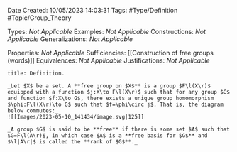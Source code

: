 <div class="topSpace"></div>

Date Created: 10/05/2023 14:03:31
Tags: #Type/Definition #Topic/Group_Theory

Types: _Not Applicable_
Examples: _Not Applicable_
Constructions: _Not Applicable_
Generalizations: _Not Applicable_

Properties: _Not Applicable_
Sufficiencies: [[Construction of free groups (words)]]
Equivalences: _Not Applicable_
Justifications: _Not Applicable_

``` ad-Definition
title: Definition.

_Let $X$ be a set. A **free group on $X$** is a group $F\l(X\r)$ equipped with a function $j:X\to F\l(X\r)$ such that for any group $G$ and function $f:X\to G$, there exists a unique group homomorphism $\phi:F\l(X\r)\to G$ such that $f=\phi\circ j$. That is, the diagram below commutes:_
![[Images/2023-05-10_141434/image.svg|125]]

_A group $G$ is said to be **free** if there is some set $A$ such that $G=F\l(A\r)$, in which case $A$ is a **free basis for $G$** and $\l|A\r|$ is called the **rank of $G$**._

```
